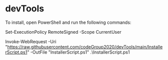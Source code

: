 # devTools

To install, open PowerShell and run the following commands:

Set-ExecutionPolicy RemoteSigned -Scope CurrentUser

Invoke-WebRequest -Uri "https://raw.githubusercontent.com/codeGroup2020/devTools/main/InstallerScript.ps1" -OutFile "InstallerScript.ps1"
.\InstallerScript.ps1

